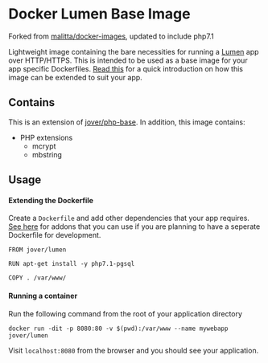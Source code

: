# Docker Lumen Base Image

Forked from [malitta/docker-images](https://github.com/malitta/docker-images), updated to include php7.1

Lightweight image containing the bare necessities for running a [Lumen](https://lumen.laravel.com) app over HTTP/HTTPS. This is intended to be used as a base image for your app specific Dockerfiles. [Read this](https://github.com/malitta/docker-images/kb/extending-image.md) for a quick introduction on how this image can be extended to suit your app. 

## Contains

This is an extension of [jover/php-base](https://hub.docker.com/r/jover/php-base). In addition, this image contains:

- PHP extensions
	- mcrypt
	- mbstring

## Usage

#### Extending the Dockerfile

Create a `Dockerfile` and add other dependencies that your app requires. [See here]() for addons that you can use if you are planning to have a seperate Dockerfile for development.

```
FROM jover/lumen

RUN apt-get install -y php7.1-pgsql	

COPY . /var/www/
```

#### Running a container

Run the following command from the root of your application directory 

`docker run -dit -p 8080:80 -v $(pwd):/var/www --name mywebapp jover/lumen`

Visit `localhost:8080` from the browser and you should see your application.